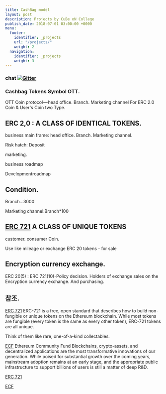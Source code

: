 ```yaml
---
title: CashBag model
layout: post
description: Projects by CuBe oN College
publish_date: 2018-07-01 03:00:00 +0000
menu:
  footer:
    identifier: _projects
    url: "/projects/"
    weight: 2
  navigation:
    identifier: _projects
    weight: 3
---
```


### chat [![Gitter](https://badges.gitter.im/Join%20Chat.svg)](https://gitter.im/wooriapt?utm_source=share-link&utm_medium=link&utm_campaign=share-link)





### Cashbag Tokens Symbol OTT.

OTT Coin protocol — head office. Branch. Marketing channel For ERC 2.0 Coin & User's Coin two Type.

ERC 2,0 : A CLASS OF IDENTICAL TOKENS.
---
business main frame: head office. Branch. Marketing channel.

Risk hatch: 
Deposit

marketing.

business roadmap

Developmentroadmap

Condition.
---
Branch...3000

Marketing channel:Branch*100 



[ERC 721](http://erc721.org) A CLASS OF UNIQUE TOKENS
---
customer. consumer Coin.

Use like mileage or exchange ERC 20 tokens - for sale

Encryption currency exchange.
---
ERC 20(5) : ERC 721(10)-Policy decision. 
Holders of exchange sales on the Encryption currency exchange. And purchasing.


참조.
---
[ERC 721](http://erc721.org)
ERC-721 is a free, open standard that describes how to build non-fungible or unique tokens on the Ethereum blockchain. 
While most tokens are fungible (every token is the same as every other token), ERC-721 tokens are all unique. 

Think of them like rare, one-of-a-kind collectables.

[ECF](https://ecf.network./) Ethereum Community Fund
Blockchains, crypto-assets, and decentralized applications are the most transformative innovations of our generation. 
While poised for substantial growth over the coming years, mainstream adoption remains at an early stage, and the 
appropriate public infrastructure to support billions of users is still a matter of deep R&D.







[ERC 721](http://erc721.org)

[ECF](https://ecf.network./) 
